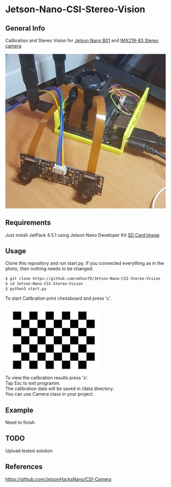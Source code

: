 # Jetson-Nano-CSI-Stereo-Vision
## General Info
Calibration and Stereo Vision for <a href="https://developer.nvidia.com/embedded/jetson-nano-developer-kit">Jetson Nano B01</a> and <a href="https://www.waveshare.com/wiki/IMX219-83_Stereo_Camera">IMX219-83 Stereo camera</a>.<br><br>
![plot](./img/photo.jpg)<br>
## Requirements
Just install JetPack 4.5.1 using Jetson Nano Developer Kit <a href="https://developer.nvidia.com/jetson-nano-sd-card-image">SD Card Image</a>.
## Usage
Clone this repository and run start.py. If you connected everything as in the photo, then nothing needs to be changed.
```
$ git clone https://github.com/ukhov79/Jetson-Nano-CSI-Stereo-Vision
$ cd Jetson-Nano-CSI-Stereo-Vision
$ python3 start.py
```
To start Calibration print chessboard and press 'c'.<br><br>
<img src="./img/Calibration_ChessBoard_9x6.png" width="300" /><br>
To view the calibration results press 's'.<br>
Tap Esc to exit programm.<br>
The calibration data will be saved in /data directory.<br>
You can use Camera class in your project. 
## Example
Need to finish
## TODO
Upload tested solution
## References
https://github.com/JetsonHacksNano/CSI-Camera
